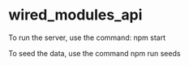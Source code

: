 # wired_modules_api

To run the server, use the command: npm start

To seed the data, use the command npm run seeds
